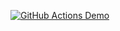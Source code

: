 [![GitHub Actions Demo](https://github.com/Illia-Oleksandr/javatestapp/actions/workflows/first.yml/badge.svg?branch=main&event=push)](https://github.com/Illia-Oleksandr/javatestapp/actions/workflows/first.yml)
